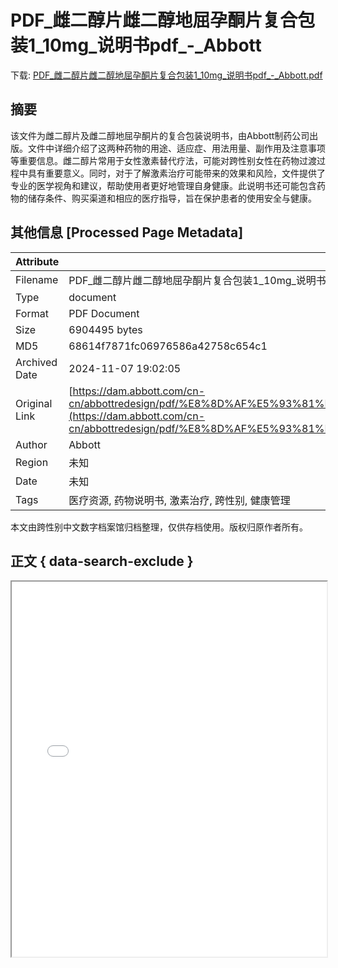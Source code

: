 # PDF_雌二醇片雌二醇地屈孕酮片复合包装1_10mg_说明书pdf_-_Abbott

<!-- tcd_download_link -->
下载: <a href="../PDF_雌二醇片雌二醇地屈孕酮片复合包装1_10mg_说明书pdf_-_Abbott.pdf" download>PDF_雌二醇片雌二醇地屈孕酮片复合包装1_10mg_说明书pdf_-_Abbott.pdf</a>
<!-- tcd_download_link_end -->

## 摘要

<!-- tcd_abstract -->
该文件为雌二醇片及雌二醇地屈孕酮片的复合包装说明书，由Abbott制药公司出版。文件中详细介绍了这两种药物的用途、适应症、用法用量、副作用及注意事项等重要信息。雌二醇片常用于女性激素替代疗法，可能对跨性别女性在药物过渡过程中具有重要意义。同时，对于了解激素治疗可能带来的效果和风险，文件提供了专业的医学视角和建议，帮助使用者更好地管理自身健康。此说明书还可能包含药物的储存条件、购买渠道和相应的医疗指导，旨在保护患者的使用安全与健康。

<!-- tcd_abstract_end -->

## 其他信息 [Processed Page Metadata]

| Attribute       | Value                                  |
|-----------------|----------------------------------------|
| Filename        | PDF_雌二醇片雌二醇地屈孕酮片复合包装1_10mg_说明书pdf_-_Abbott.pdf                             |
| Type            | document                                 |
| Format          | PDF Document                               |
| Size            | 6904495 bytes                           |
| MD5             | 68614f7871fc06976586a42758c654c1                                  |
| Archived Date   | 2024-11-07 19:02:05                             |
| Original Link   | [https://dam.abbott.com/cn-cn/abbottredesign/pdf/%E8%8D%AF%E5%93%81%E4%BF%A1%E6%81%AF%E7%9A%84pdf/%E5%A6%87%E7%A7%91%E4%BA%A7%E5%93%81/%E9%9B%8C%E4%BA%8C%E9%86%87%E7%89%87%E9%9B%8C%E4%BA%8C%E9%86%87%E5%9C%B0%E5%B1%88%E5%AD%95%E9%85%AE%E7%89%87%E5%A4%8D%E5%90%88%E5%8C%85%E8%A3%85%201_10mg%20%E8%AF%B4%E6%98%8E%E4%B9%A6.pdf](https://dam.abbott.com/cn-cn/abbottredesign/pdf/%E8%8D%AF%E5%93%81%E4%BF%A1%E6%81%AF%E7%9A%84pdf/%E5%A6%87%E7%A7%91%E4%BA%A7%E5%93%81/%E9%9B%8C%E4%BA%8C%E9%86%87%E7%89%87%E9%9B%8C%E4%BA%8C%E9%86%87%E5%9C%B0%E5%B1%88%E5%AD%95%E9%85%AE%E7%89%87%E5%A4%8D%E5%90%88%E5%8C%85%E8%A3%85%201_10mg%20%E8%AF%B4%E6%98%8E%E4%B9%A6.pdf)                         |
| Author          | Abbott                               |
| Region          | 未知                               |
| Date            | 未知                                 |
| Tags            | 医疗资源, 药物说明书, 激素治疗, 跨性别, 健康管理                                 |

本文由跨性别中文数字档案馆归档整理，仅供存档使用。版权归原作者所有。


## 正文 { data-search-exclude }

<!-- tcd_main_text -->
<iframe src="../PDF_雌二醇片雌二醇地屈孕酮片复合包装1_10mg_说明书pdf_-_Abbott.pdf" width="100%" height="600px">
    <p>无法显示PDF，请下载查看。</p>
</iframe>
<!-- tcd_main_text_end -->

